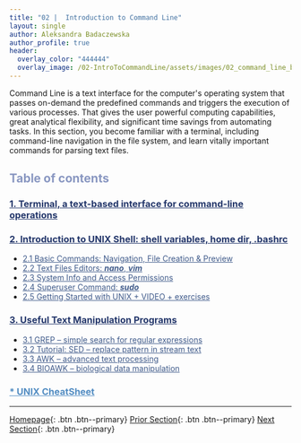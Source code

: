 ```yaml
---
title: "02 |  Introduction to Command Line"
layout: single
author: Aleksandra Badaczewska
author_profile: true
header:
  overlay_color: "444444"
  overlay_image: /02-IntroToCommandLine/assets/images/02_command_line_banner.png
---
```


Command Line is a text interface for the computer's operating system that passes on-demand the predefined commands and triggers the execution of various processes. That gives the user powerful computing capabilities, great analytical flexibility, and significant time savings from automating tasks. In this section, you become familiar with a terminal, including command-line navigation in the file system, and learn vitally important commands for parsing text files.


## <span style="color: #8997c1;">Table of contents</span>

### **<a href="01-terminal-basics" style="color: #24376b;">1. Terminal, a text-based interface for command-line operations</a>**

### **<a href="02-intro-to-unix-shell" style="color: #24376b;">2. Introduction to UNIX Shell: shell variables, home dir, .bashrc</a>**
* <a href="02A-basic-commands" style="color: #3f5a8a;">2.1 Basic Commands: Navigation, File Creation & Preview</a>
* <a href="02B-text-files-editors" style="color: #3f5a8a;">2.2 Text Files Editors: <i><b>nano</b></i>, <i><b>vim</b></i></a>
* <a href="02C-unix-system-info-permissions" style="color: #3f5a8a;">2.3 System Info and Access Permissions</a>
* <a href="02D-admin-commands" style="color: #3f5a8a;">2.4 Superuser Command: <i><b>sudo</b></i></a>
* <a href="02E-tutorial-unix-getting-started" style="color: #3f5a8a;">2.5 Getting Started with UNIX + VIDEO + exercises</a>

### **<a href="03-text-manipulation-programs" style="color: #24376b;">3. Useful Text Manipulation Programs</a>**
  * <a href="03A-tutorial-unix-grep" style="color: #3f5a8a;">3.1 GREP – simple search for regular expressions</a>
  * <a href="03B-tutorial-unix-sed" style="color: #3f5a8a;">3.2 Tutorial: SED – replace pattern in stream text</a>
  * <a href="3C-tutorial-unix-awk" style="color: #3f5a8a;">3.3 AWK – advanced text processing</a>
  * <a href="03D-tutorial-unix-bioawk" style="color: #3f5a8a;">3.4 BIOAWK – biological data manipulation</a>

### <a href="04-unix-cheat-sheet" style="color: #518cc2;">* UNIX CheatSheet</a>
---

[Homepage](../index.md){: .btn  .btn--primary}
[Prior Section](../01-IntroToDataScience/00-IntroToDataScience-LandingPage){: .btn  .btn--primary}
[Next Section](../03-SetUpComputingMachine/00-SetUpComputingMachine-LandingPage){: .btn  .btn--primary}
